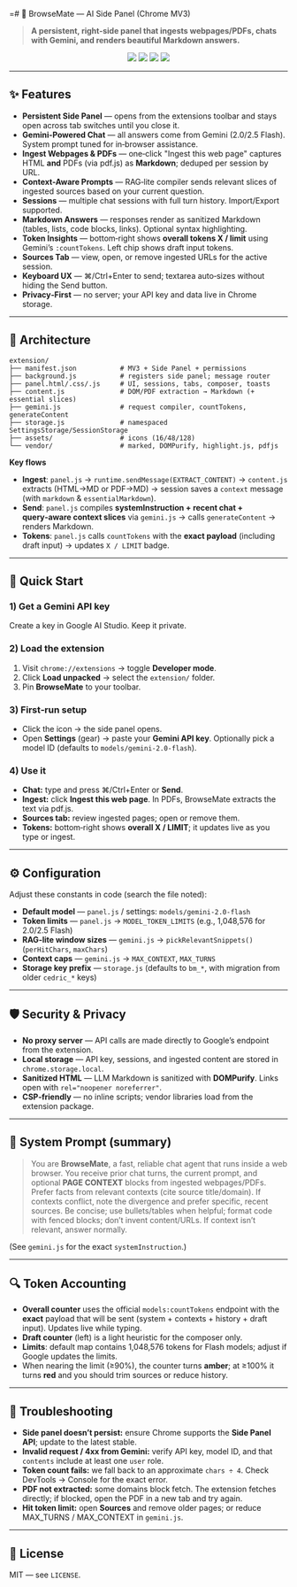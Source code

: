 =# 🧭 BrowseMate — AI Side Panel (Chrome MV3)

> **A persistent, right-side panel that ingests webpages/PDFs, chats with Gemini, and renders beautiful Markdown answers.**

<p align="center">
  <img src="https://img.shields.io/badge/Chrome-Manifest%20V3-4285F4?style=for-the-badge&logo=google-chrome&logoColor=white" />
  <img src="https://img.shields.io/badge/LLM-Gemini%202.x%20Flash-7B73FF?style=for-the-badge" />
  <img src="https://img.shields.io/badge/Context-Ingest%20Web+PDF-10B981?style=for-the-badge" />
  <img src="https://img.shields.io/badge/Render-Markdown-9333EA?style=for-the-badge" />
</p>

---

## ✨ Features

* **Persistent Side Panel** — opens from the extensions toolbar and stays open across tab switches until you close it.
* **Gemini-Powered Chat** — all answers come from Gemini (2.0/2.5 Flash). System prompt tuned for in‑browser assistance.
* **Ingest Webpages & PDFs** — one‑click "Ingest this web page" captures HTML **and** PDFs (via pdf.js) as **Markdown**; deduped per session by URL.
* **Context-Aware Prompts** — RAG‑lite compiler sends relevant slices of ingested sources based on your current question.
* **Sessions** — multiple chat sessions with full turn history. Import/Export supported.
* **Markdown Answers** — responses render as sanitized Markdown (tables, lists, code blocks, links). Optional syntax highlighting.
* **Token Insights** — bottom‑right shows **overall tokens X / limit** using Gemini’s `:countTokens`. Left chip shows draft input tokens.
* **Sources Tab** — view, open, or remove ingested URLs for the active session.
* **Keyboard UX** — ⌘/Ctrl+Enter to send; textarea auto‑sizes without hiding the Send button.
* **Privacy‑First** — no server; your API key and data live in Chrome storage.

---

## 🧩 Architecture

```
extension/
├── manifest.json           # MV3 + Side Panel + permissions
├── background.js           # registers side panel; message router
├── panel.html/.css/.js     # UI, sessions, tabs, composer, toasts
├── content.js              # DOM/PDF extraction → Markdown (+ essential slices)
├── gemini.js               # request compiler, countTokens, generateContent
├── storage.js              # namespaced SettingsStorage/SessionStorage
├── assets/                 # icons (16/48/128)
└── vendor/                 # marked, DOMPurify, highlight.js, pdfjs
```

**Key flows**

* **Ingest**: `panel.js` → `runtime.sendMessage(EXTRACT_CONTENT)` → `content.js` extracts (HTML→MD or PDF→MD) → session saves a `context` message (with `markdown` & `essentialMarkdown`).
* **Send**: `panel.js` compiles **systemInstruction + recent chat + query‑aware context slices** via `gemini.js` → calls `generateContent` → renders Markdown.
* **Tokens**: `panel.js` calls `countTokens` with the **exact payload** (including draft input) → updates `X / LIMIT` badge.

---

## 🚀 Quick Start

### 1) Get a Gemini API key

Create a key in Google AI Studio. Keep it private.

### 2) Load the extension

1. Visit `chrome://extensions` → toggle **Developer mode**.
2. Click **Load unpacked** → select the `extension/` folder.
3. Pin **BrowseMate** to your toolbar.

### 3) First‑run setup

* Click the icon → the side panel opens.
* Open **Settings** (gear) → paste your **Gemini API key**. Optionally pick a model ID (defaults to `models/gemini-2.0-flash`).

### 4) Use it

* **Chat:** type and press ⌘/Ctrl+Enter or **Send**.
* **Ingest:** click **Ingest this web page**. In PDFs, BrowseMate extracts the text via pdf.js.
* **Sources tab:** review ingested pages; open or remove them.
* **Tokens:** bottom‑right shows **overall X / LIMIT**; it updates live as you type or ingest.

---

## ⚙️ Configuration

Adjust these constants in code (search the file noted):

* **Default model** — `panel.js` / settings: `models/gemini-2.0-flash`
* **Token limits** — `panel.js` → `MODEL_TOKEN_LIMITS` (e.g., 1,048,576 for 2.0/2.5 Flash)
* **RAG‑lite window sizes** — `gemini.js` → `pickRelevantSnippets()` (`perHitChars`, `maxChars`)
* **Context caps** — `gemini.js` → `MAX_CONTEXT`, `MAX_TURNS`
* **Storage key prefix** — `storage.js` (defaults to `bm_*`, with migration from older `cedric_*` keys)

---

## 🛡️ Security & Privacy

* **No proxy server** — API calls are made directly to Google’s endpoint from the extension.
* **Local storage** — API key, sessions, and ingested content are stored in `chrome.storage.local`.
* **Sanitized HTML** — LLM Markdown is sanitized with **DOMPurify**. Links open with `rel="noopener noreferrer"`.
* **CSP‑friendly** — no inline scripts; vendor libraries load from the extension package.

---

## 🧠 System Prompt (summary)

> You are **BrowseMate**, a fast, reliable chat agent that runs inside a web browser. You receive prior chat turns, the current prompt, and optional **PAGE CONTEXT** blocks from ingested webpages/PDFs. Prefer facts from relevant contexts (cite source title/domain). If contexts conflict, note the divergence and prefer specific, recent sources. Be concise; use bullets/tables when helpful; format code with fenced blocks; don’t invent content/URLs. If context isn’t relevant, answer normally.

(See `gemini.js` for the exact `systemInstruction`.)

---

## 🔍 Token Accounting

* **Overall counter** uses the official `models:countTokens` endpoint with the **exact** payload that will be sent (system + contexts + history + draft input). Updates live while typing.
* **Draft counter** (left) is a light heuristic for the composer only.
* **Limits**: default map contains 1,048,576 tokens for Flash models; adjust if Google updates the limits.
* When nearing the limit (≥90%), the counter turns **amber**; at ≥100% it turns **red** and you should trim sources or reduce history.

---

## 🧪 Troubleshooting

* **Side panel doesn’t persist:** ensure Chrome supports the **Side Panel API**; update to the latest stable.
* **Invalid request / 4xx from Gemini:** verify API key, model ID, and that `contents` include at least one `user` role.
* **Token count fails:** we fall back to an approximate `chars ÷ 4`. Check DevTools → Console for the exact error.
* **PDF not extracted:** some domains block fetch. The extension fetches directly; if blocked, open the PDF in a new tab and try again.
* **Hit token limit:** open **Sources** and remove older pages; or reduce MAX\_TURNS / MAX\_CONTEXT in `gemini.js`.

---

## 📄 License

MIT — see `LICENSE`.
